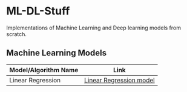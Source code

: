 # ML-DL-Stuff
Implementations of Machine Learning and Deep learning models from scratch.

## Machine Learning Models

| Model/Algorithm Name | Link |   
|----------------------|------|
| Linear Regression    | [Linear Regression model](/ml_models/linear_reg.ipynb) |
   

